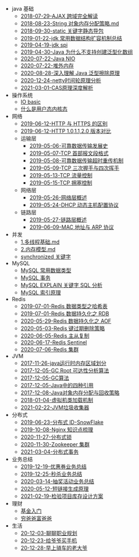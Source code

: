  - java 基础
    - [2018-07-29-AJAX 跨域完全解读](基础/2018-07-29-AJAX%20跨域完全解读.md)
    - [2018-08-23-String 对象内存分配策略.md](基础/2018-08-23-String对象内存分配策略.md)
    - [2018-09-30-static 关键字静态导包](基础/2018-09-30-static%20静态导包.md)
    - [2019-01-22-jdk 常用数据结构扩容机制总结](基础/2019-01-22-jdk%20数据结构扩容总结.md)
    - [2019-04-19-jdk spi](基础/2019-04-19-jdk%20SPI.md)
    - [2019-04-30-Java 为什么不支持创建泛型化数组](基础/2019-04-30-泛型数组.md)
    - [2020-07-22-Java NIO](基础/2020-07-22-Java%20NIO.md)
    - [2020-07-22-堆外内存](基础/2020-07-22-堆外内存.md)
    - [2020-08-28-深入理解 Java 泛型擦除原理](基础/2020-08-28-深入理解%20Java%20泛型擦除原理.md)
    - [2020-12-24-netty时间轮原理分析](基础/2020-12-24-netty时间轮原理分析.md)
    - [2021-03-01-CAS原理深度解析](基础/2021-03-01-CAS原理深度解析.md)
 - 操作系统
    - [IO basic](操作系统/IO%20模型.md)
    - [什么是用户态内核态](操作系统/用户态、内核态.md)
 - 网络
    - [2019-06-12-HTTP 与 HTTPS 的区别](网络/2019-06-12-HTTP%20与%20HTTPS%20的区别.md)
    - [2019-06-12-HTTP 1.0,1.1,2.0 版本对比](网络/2019-06-12-HTTP1.0,1.1,2.0%20版本对比.md)
    - 运输层
        - [2019-05-06-可靠数据传输发展史](网络/2019-05-06-运输层-可靠数据传输的发展.md)
        - [2019-05-07-TCP 首部报文段格式](网络/2019-05-07-运输层-TCP%20首部报文段.md)
        - [2019-05-08-可靠数据传输超时重传机制](网络/2019-05-08-运输层-超时重传机制.md)
        - [2019-05-09-TCP 三次握手与四次挥手](网络/2019-05-09-运输层-TCP%20三次握手与四次挥手.md)
        - [2019-05-13-TCP 流量控制](网络/2019-05-13-运输层-TCP%20流量控制.md)
        - [2019-05-15-TCP 拥塞控制](网络/2019-05-15-运输层-TCP%20拥塞控制.md)
    - 网络层
        - [2019-05-26-网络层概述](网络/2019-05-26-网络层-网络层概述.md)
        - [2019-05-24-DHCP 动态主机配置协议](网络/2019-05-24-网络层-DHCP.md)
    - 链路层
        - [2019-05-27-链路层概述](网络/2019-05-27-链路层-链路层概述.md)
        - [2019-06-09-MAC 地址与 ARP 协议](网络/2019-06-09-链路层-MAC%20地址与%20ARP%20协议.md)
 - 并发
    - [1.多线程基础.md](并发/1.多线程基础.md)
    - [2.内存模型.md](并发/2.内存模型.md)
    - [synchronized 关键字](并发/synchronized.md)
 - MySQL
    - [MySQL 常用数据类型](mysql/MySQL%20常用数据类型.md)
    - [MySQL 事务](mysql/事务.md)
    - [MySQL EXPLAIN 关键字 SQL 分析](mysql/EXPLAIN%20关键字.md)
    - [MySQL 索引原理](mysql/索引原理分析.md)
 - Redis
    - [2019-07-01-Redis 数据类型之哈希表](redis/2019-07-01-Redis数据结构之哈希表.md)
    - [2019-07-01-Redis 数据持久化之 RDB](redis/2019-07-01-RedisRDB持久化.md)
    - [2020-05-29-Redis 数据持久化之 AOF](redis/2020-05-29-RedisAOF持久化.md)
    - [2020-05-03-Redis 键过期删除策略](redis/2020-05-03-Redis键过期删除策略.md)
    - [2020-06-05-Redis 主从复制](redis/2020-06-05-主从复制.md)
    - [2020-06-17-Redis Sentinel](redis/2020-06-17-Redis%20Sentinel.md)
    - [2020-07-06-Redis 集群](redis/2020-07-06-Redis%20集群.md)
 - JVM
    - [2017-11-26-java运行时内存区域划分](JVM/2017-11-26.java%20运行时内存区域划分.md)
    - [2017-12-05-GC Root 可达性分析算法](JVM/2017-12-05.GC%20Root%20算法.md)
    - [2017-12-05-GC算法](JVM/2017-12-05.GC%20算法.md)
    - [2017-12-05-Java中的四种引用](JVM/2017-12-05.Java%20中的四种引用.md)
    - [2017-12-08-Java对象内存分配与回收策略](JVM/2017-12-08.Java%20对象内存分配与回收策略.md)
    - [2018-01-04-虚拟机类加载机制](JVM/2018-01-04.虚拟机类加载机制.md)
    - [2021-02-22-JVM垃圾收集器](JVM/2021-02-22.JVM垃圾收集器.md)
 - 分布式
    - [2019-06-23-分布式 ID-SnowFlake](分布式/2019-06-23-分布式%20ID.md)
    - [2019-10-08-Nginx 知识点梳理](分布式/2019-10-08-Nginx%20知识点梳理.md)
    - [2020-11-27-分布式锁](分布式/2020-11-27-分布式锁.md)
    - [2020-11-30-Zookeeper 集群](分布式/2020-11-30-zk集群.md)
    - [2021-03-04-分布式事务](分布式/2021-03-04-分布式事务.md)
 - 业务总结
    - [2019-12-19-优惠券业务总结](业务总结/2019-12-19-优惠券业务总结.md)
    - [2019-12-25-秒杀业务总结](业务总结/2019-12-25-秒杀业务总结.md)
    - [2020-03-14-抽奖活动业务总结](业务总结/2020-03-14-抽奖活动业务总结.md)
    - [2020-05-12-短链接生成原理](业务总结/2020-05-12-短链接生成原理.md)
    - [2021-02-19-检验项目库存设计方案](业务总结/2021-02-19-检验项目库存设计方案.md)
 - 理财
    - [基金入门](理财/基金笔记.md)
    - [穷爸爸富爸爸](理财/穷爸爸富爸爸.md)
 - 生活
    - [20-12-03-聊聊职业规划](life/20-12-03-聊聊职业规划.md)
    - [20-12-23-给爷爷买手机](life/20-12-23-给爷爷买手机.md)
    - [20-12-28-早上骑车的老大爷](life/20-12-28-早上骑车的老大爷.md)